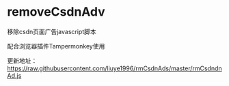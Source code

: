 # removeCsdnAdv
移除csdn页面广告javascript脚本

配合浏览器插件Tampermonkey使用

更新地址：
https://raw.githubusercontent.com/liuye1996/rmCsdnAds/master/rmCsdndnAd.js

